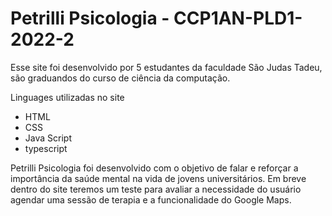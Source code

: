 # Petrilli Psicologia - CCP1AN-PLD1-2022-2 

Esse site foi desenvolvido por 5 estudantes da faculdade São Judas Tadeu, são graduandos do curso de ciência da computação.

Linguages utilizadas no site
* HTML
* CSS
* Java Script 
* typescript 

Petrilli Psicologia foi desenvolvido com o objetivo de falar e reforçar a importância da saúde mental na vida de jovens universitários. 
Em breve dentro do site teremos um teste para avaliar a necessidade do usuário agendar uma sessão de terapia e a funcionalidade do Google Maps.
